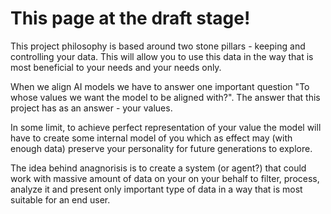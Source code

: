 # This page at the draft stage!
This project philosophy is based around two stone pillars - keeping and controlling your data. This will allow you to use this data in the way that is most beneficial to your needs and your needs only.

When we align AI models we have to answer one important question "To whose values we want the model to be aligned with?". The answer that this project has as an answer - your values.

In some limit, to achieve perfect representation of your value the model will have to create some internal model of you which as effect may (with enough data) preserve your personality for future generations to explore.

The idea behind anagnorisis is to create a system (or agent?) that could work with massive amount of data on your on your behalf to filter, process, analyze it and present only important type of data in a way that is most suitable for an end user.  